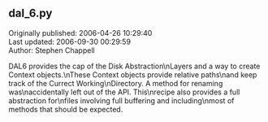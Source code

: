 ## dal_6.py  
Originally published: 2006-04-26 10:29:40  
Last updated: 2006-09-30 00:29:59  
Author: Stephen Chappell  
  
DAL6 provides the cap of the Disk Abstraction\nLayers and a way to create Context objects.\nThese Context objects provide relative paths\nand keep track of the Currect Working\nDirectory. A method for renaming was\naccidentally left out of the API. This\nrecipe also provides a full abstraction for\nfiles involving full buffering and including\nmost of methods that should be expected.